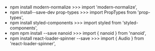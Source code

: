 - npm install modern-normalize >>> import 'modern-normalize',
- npm install--save-dev prop-types >>> import PropTypes from 'prop-types',
- npm install styled-components >>> import styled from 'styled-components',
- npm npm install --save nanoid >>> import { nanoid } from 'nanoid',
- npm install react-loader-spinner --save >>> import { Audio } from
'react-loader-spinner',
<!-- <Vortex
  visible={true}
  height="80"
  width="80"
  ariaLabel="vortex-loading"
  wrapperStyle={{}}
  wrapperClass="vortex-wrapper"
  colors={['red', 'green', 'blue', 'yellow', 'orange', 'purple']}
/> -->
